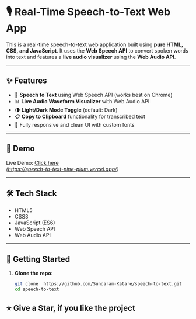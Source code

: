 # 🎙️ Real-Time Speech-to-Text Web App

This is a real-time speech-to-text web application built using **pure HTML, CSS, and JavaScript**. It uses the **Web Speech API** to convert spoken words into text and features a **live audio visualizer** using the **Web Audio API**.

---

## ✨ Features

- 🎤 **Speech to Text** using Web Speech API (works best on Chrome)
- 📊 **Live Audio Waveform Visualizer** with Web Audio API
- 🌗 **Light/Dark Mode Toggle** (default: Dark)
- 📋 **Copy to Clipboard** functionality for transcribed text
- 🧠 Fully responsive and clean UI with custom fonts

---

## 📸 Demo

Live Demo: [Click here](#)  
*(https://speech-to-text-nine-plum.vercel.app/)*

---

## 🛠️ Tech Stack

- HTML5
- CSS3
- JavaScript (ES6)
- Web Speech API
- Web Audio API

---

## 🚀 Getting Started

1. **Clone the repo:**
   ```bash
   git clone  https://github.com/Sundaram-Katare/speech-to-text.git
   cd speech-to-text

## ⭐ Give a Star, if you like the project
